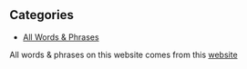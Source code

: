 # 
## Categories
- [All Words & Phrases](markdown/all.md)

All words & phrases on this website comes from this [website](https://oneidalanguage.ca/learn-our-language/oneidalanguage-words-phrases/)
